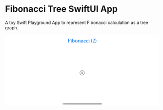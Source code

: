# Fibonacci Tree SwiftUI App

A toy Swift Playground App to represent Fibonacci calculation as a tree graph.

![App](Resources/FibonacciApp.gif)